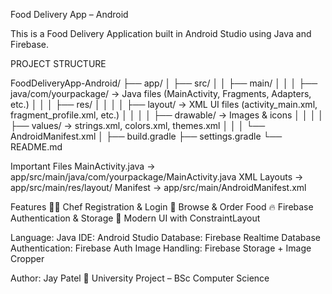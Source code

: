 Food Delivery App – Android

This is a Food Delivery Application built in Android Studio using Java and Firebase.

PROJECT STRUCTURE

FoodDeliveryApp-Android/
 ├── app/
 │   ├── src/
 │   │   ├── main/
 │   │   │   ├── java/com/yourpackage/   → Java files (MainActivity, Fragments, Adapters, etc.)
 │   │   │   ├── res/
 │   │   │   │   ├── layout/            → XML UI files (activity_main.xml, fragment_profile.xml, etc.)
 │   │   │   │   ├── drawable/          → Images & icons
 │   │   │   │   ├── values/            → strings.xml, colors.xml, themes.xml
 │   │   │   └── AndroidManifest.xml
 │   ├── build.gradle
 ├── settings.gradle
 └── README.md
 
Important Files
MainActivity.java → app/src/main/java/com/yourpackage/MainActivity.java
XML Layouts → app/src/main/res/layout/
Manifest → app/src/main/AndroidManifest.xml

Features
👨‍🍳 Chef Registration & Login
🛒 Browse & Order Food
🔥 Firebase Authentication & Storage
📱 Modern UI with ConstraintLayout

Language: Java
IDE: Android Studio
Database: Firebase Realtime Database
Authentication: Firebase Auth
Image Handling: Firebase Storage + Image Cropper

Author: Jay Patel
📌 University Project – BSc Computer Science
